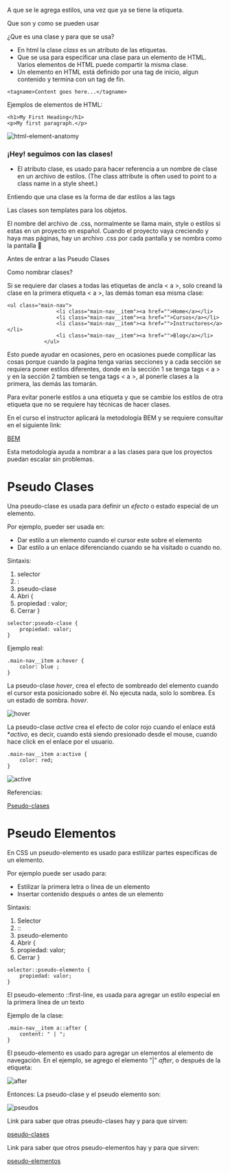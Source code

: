 
A que se le agrega estilos, una vez que ya se tiene la etiqueta.

Que son y como se pueden usar

¿Que es una clase y para que se usa?
* En html la clase *class* es un atributo de las etiquetas.
* Que se usa para especificar una clase para un elemento de HTML. Varios elementos de HTML puede compartir la misma clase.
* Un elemento en HTML está definido por una tag de inicio, algun contenido y termina con un tag de fin.

````
<tagname>Content goes here...</tagname>
````
Ejemplos de elementos de HTML:

````
<h1>My First Heading</h1>
<p>My first paragraph.</p>
````
![html-element-anatomy](/Doc/images/html-element-anatomy.png)

### ¡Hey! seguimos con las clases!

* El atributo clase, es usado para hacer referencia a un nombre de clase en un archivo de estilos. (The class attribute is often used to point to a class name in a style sheet.)

Entiendo que una clase es la forma de dar estilos a las tags

Las clases son templates para los objetos.

El nombre del archivo de .css, normalmente se llama main, style o estilos si estas en un proyecto en español. Cuando el proyecto vaya creciendo y haya mas páginas, hay un archivo .css por cada pantalla y se nombra como la pantalla 🤗

Antes de entrar a las Pseudo Clases

Como nombrar clases?

Si se requiere dar clases a todas las etiquetas de ancla < a >, solo creand la clase en la primera etiqueta < a >, las demás toman esa misma clase:

````
<ul class="main-nav"> 
                <li class="main-nav__item"><a href="">Home</a></li>
                <li class="main-nav__item"><a href="">Cursos</a></li>
                <li class="main-nav__item"><a href="">Instructores</a></li>
                <li class="main-nav__item"><a href="">Blog</a></li>
            </ul>

````
Esto puede ayudar en ocasiones, pero en ocasiones puede compllicar las cosas porque cuando la pagina tenga varias secciones y  a cada sección se requiera poner estilos diferentes, donde en la sección 1 se tenga tags < a > y en la sección 2 tambien se tenga tags < a >, al ponerle clases a la primera, las demás las tomarán. 

Para evitar ponerle estilos a una etiqueta y que se cambie los estilos de otra etiqueta que no se requiere hay técnicas de hacer clases.

En el curso el instructor aplicará la metodología BEM y se requiere consultar en el siguiente link:

[BEM](https://en.bem.info/methodology/faq/#why-bem)

Esta metodología ayuda a nombrar a a las clases para que los proyectos puedan escalar sin problemas.

# Pseudo Clases

Una pseudo-clase es usada para definir un *efecto* o estado especial de un elemento.

Por ejemplo, pueder ser usada en:

* Dar estilo a un elemento cuando el cursor este sobre el elemento
* Dar estilo a un enlace diferenciando cuando se ha visitado o cuando no.

Sintaxis:
1. selector
2. :
3. pseudo-clase
4. Abri {
5. propiedad : valor;
6. Cerrar }

````
selector:pseudo-clase {
    propiedad: valor;
}
````
Ejemplo real:

````
.main-nav__item a:hover {
    color: blue ;
}

````
La pseudo-clase *hover*, crea el efecto de sombreado del elemento cuando el cursor esta posicionado sobre él. No ejecuta nada, solo lo sombrea. Es un estado de sombra. *hover*.

![hover](/Doc/images/hover.png)

La pseudo-clase *active* crea el efecto de color rojo cuando el enlace está **activo*, es decir, cuando está siendo presionado desde el mouse, cuando hace click en el enlace por el usuario.

````
.main-nav__item a:active {
    color: red;
}
````
![active](/Doc/images/active.png)










Referencias:

[Pseudo-clases](https://www.w3schools.com/css/css_pseudo_classes.asp)

# Pseudo Elementos

En CSS un pseudo-elemento es usado para estilizar partes específicas de un elemento.

 Por ejemplo puede ser usado para:

* Estilizar la primera letra o línea de un elemento
* Insertar contenido después o antes de un elemento

Sintaxis:
1. Selector
2. ::
3. pseudo-elemento
4. Abrir {
5. propiedad: valor;
6. Cerrar }

````
selector::pseudo-elemento {
    propiedad: valor;
}
`````


El pseudo-elemento ::first-line, es usada para agregar un estilo especial en la primera línea de un texto 

Ejemplo de la clase:

````
.main-nav__item a::after {
    content: " | ";
}
````
El pseudo-elemento  es usado para agregar un elementos al elemento de navegación. En el ejemplo, se agrego el elemento "|" *after*, o después de la etiqueta:

![after](/Doc/images/after.png)

Entonces: La pseudo-clase y el pseudo elemento son:

![pseudos](/Doc/images/pseudos.png)

Link para saber que otras pseudo-clases hay y para que sirven:

[pseudo-clases](https://developer.mozilla.org/es/docs/Web/CSS/Pseudo-classes)

Link para saber que otros pseudo-elementos hay y para que sirven:

[pseudo-elementos](https://developer.mozilla.org/es/docs/Web/CSS/Pseudo-elements)



